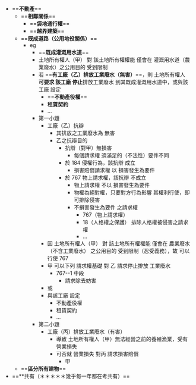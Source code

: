 - ==**不動產**==
	- ==**相鄰關係**==
		- ==**袋地通行權**==
		- ==**越界建築**==
	- ==**既成道路（公用地役關係）**==
		- eg
			- ==**既成灌溉用水道**==
			- 土地所有權人（甲） 對 該土地所有權權能 僅會在 灌溉用水道（農業廢水）之公用目的 受到限制
			- 若 ==**有工廠（乙）排放工業廢水（無害）**==，則 土地所有權人 **可要求 該工廠 停止**排放工業廢水 到其既成灌溉用水道中，或與該工廠 設定
				- ==**不動產役權**==
				- **租賃契約**
				- ...
			- 第一小題
				- 工廠（乙）抗辯
					- 其排放之工業廢水為 無害
					- 乙之抗辯目的
						- 抗辯（對甲）無損害
							- 每個請求權 須滿足的（不法性）要件不同
						- 於 184 侵權行為，該抗辯 成立
							- 損害賠償請求權 以 損害發生為要件
						- 於 767 物上請求權，該抗辯 不成立
							- 物上請求權 不以 損害發生為要件
							- 物權為絕對權，只要對方行為影響 其權利行使，即可排除侵害
							- 不損害發生為要件 之請求權
								- 767（物上請求權） 
								- 18（人格權之保護） 排除人格權被侵害之請求權
								- ...
				- 因 土地所有權人（甲） 對 該土地所有權權能 僅會在 農業廢水（不含工業廢水） 之公用目的 受到限制（忍受義務），故 可以行使 767
				- 甲 可以下列 請求權基礎 對 乙 請求停止排放 工業廢水
					- 767--1 中段
						- 請求除去妨害
				- 或
				- 與該工廠 設定
					- 不動產役權
					- 租賃契約
					- ...
			- 第二小題
				- 工廠（丙）排放工業廢水（有害）
					- 導致 土地所有權人（甲）無法經營之前的養殖漁業，受有營業損失
					- 可否就 營業損失 對丙 請求損害賠償
						- 甲 
	- ==**區分所有建物**==
- ==**共有（＊＊＊＊＊幾乎每一年都在考共有）==